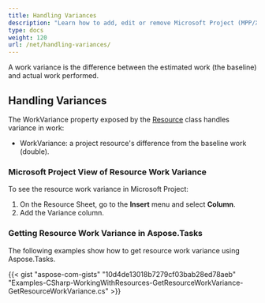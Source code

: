 ```yaml
---
title: Handling Variances
description: "Learn how to add, edit or remove Microsoft Project (MPP/XML) work variances using Aspose.Tasks for .NET."
type: docs
weight: 120
url: /net/handling-variances/
---
```


A work variance is the difference between the estimated work (the baseline) and actual work performed.

## **Handling Variances**
The WorkVariance property exposed by the [Resource](https://apireference.aspose.com/tasks/net/aspose.tasks/resource) class handles variance in work:

- WorkVariance: a project resource's difference from the baseline work (double).

### **Microsoft Project View of Resource Work Variance**
To see the resource work variance in Microsoft Project:

1. On the Resource Sheet, go to the **Insert** menu and select **Column**.
2. Add the Variance column.

### **Getting Resource Work Variance in Aspose.Tasks**
The following examples show how to get resource work variance using Aspose.Tasks.

{{< gist "aspose-com-gists" "10d4de13018b7279cf03bab28ed78aeb" "Examples-CSharp-WorkingWithResources-GetResourceWorkVariance-GetResourceWorkVariance.cs" >}}

